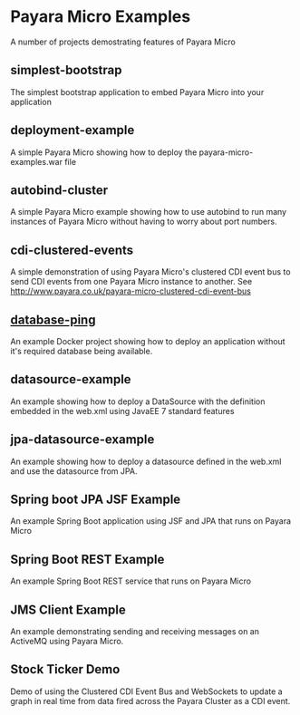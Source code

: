# Payara Micro Examples

A number of projects demostrating features of Payara Micro

## simplest-bootstrap

The simplest bootstrap application to embed Payara Micro into your application

## deployment-example

A simple Payara Micro showing how to deploy the payara-micro-examples.war file

## autobind-cluster

A simple Payara Micro example showing how to use autobind to run many instances of Payara Micro
without having to worry about port numbers.

## cdi-clustered-events

A simple demonstration of using Payara Micro's clustered CDI event bus to send CDI events
from one Payara Micro instance to another. See http://www.payara.co.uk/payara-micro-clustered-cdi-event-bus

## [database-ping](database-ping)

An example Docker project showing how to deploy an application without it's required database being
available.

## datasource-example

An example showing how to deploy a DataSource with the definition embedded in the web.xml
using JavaEE 7 standard features

## jpa-datasource-example

An example showing how to deploy a datasource defined in the web.xml and use the
datasource from JPA.

## Spring boot JPA JSF Example

An example Spring Boot application using JSF and JPA that runs on Payara Micro

## Spring Boot REST Example

An example Spring Boot REST service that runs on Payara Micro

## JMS Client Example

An example demonstrating sending and receiving messages on an ActiveMQ using Payara Micro.

## Stock Ticker Demo

Demo of using the Clustered CDI Event Bus and WebSockets to update a graph in real time from data fired across the Payara Cluster as a CDI event.
